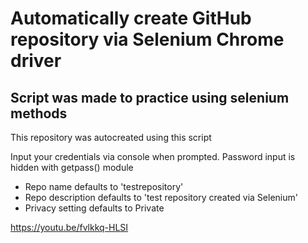 # Automatically create GitHub repository via Selenium Chrome driver


## Script was made to practice using selenium methods

This repository was autocreated using this script

Input your credentials via console when prompted.
Password input is hidden with getpass() module

* Repo name defaults to 'testrepository'
* Repo description defaults to 'test repository created via Selenium'
* Privacy setting defaults to Private

https://youtu.be/fvlkkq-HLSI
